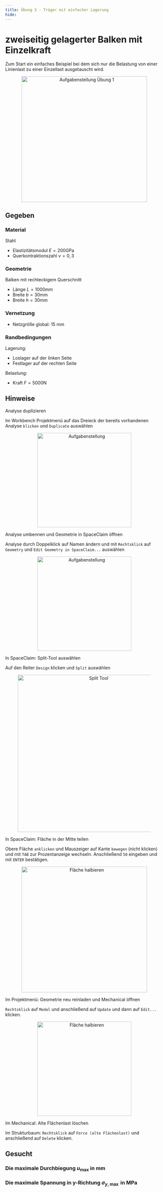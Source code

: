 ```yaml
---
title: Übung 3 - Träger mit einfacher Lagerung
hide:
---
```


# zweiseitig gelagerter Balken mit Einzelkraft

Zum Start ein einfaches Beispiel bei dem sich nur die Belastung von einer Linienlast zu einer Einzellast ausgetauscht wird.

<figure style="text-align:center;">
  <img src="../images/Uebung-01.png" alt="Aufgabenstellung Übung 1" width="400" class="no-lightbox">
</figure>

## Gegeben

### Material

Stahl

- Elastizitätsmodul $E=200 \mathrm{GPa}$
- Querkontraktionszahl $\nu=0,3$

### Geometrie

Balken mit rechteckigem Querschnitt

- Länge $L=1000 \mathrm{mm}$
- Breite $b=30 \mathrm{mm}$
- Breite $h=30 \mathrm{mm}$

### Vernetzung

- Netzgröße global: 15 mm


### Randbedingungen

Lagerung:

- Loslager auf der linken Seite
- Festlager auf der rechten Seite

Belastung:

- Kraft $F=5000 \mathrm{N}$

## Hinweise

<div class="steps" markdown="1">

  <div class="step">
    <p class="step-title" role="heading" aria-level="2">Analyse duplizieren</p>
    <p>Im Workbench Projektmenü auf das Dreieck der bereits vorhandenen Analyse <code>klicken</code> und <code>Duplicate</code> auswählen</p>
    <figure style="text-align:center;">
    <img src="../images/Analyse_duplizieren.png" alt="Aufgabenstellung" width="300" class="no-lightbox">
    </figure>
  </div>

  <div class="step">
    <p class="step-title" role="heading" aria-level="2">Analyse umbennen und Geometrie in SpaceClaim öffnen</p>
    <p>Analyse durch Doppelklick auf Namen ändern und mit <code>Rechtsklick</code> auf <code>Geometry</code> und <code>Edit Geometry in SpaceClaim...</code> auswählen</p>
    <figure style="text-align:center;">
    <img src="../images/Analyse_duplizieren2.png" alt="Aufgabenstellung" width="300" class="no-lightbox">
    </figure>
  </div>

  <div class="step">
    <p class="step-title" role="heading" aria-level="2">In SpaceClaim: Split-Tool auswählen</p>
    <p>Auf den Reiter <code>Design</code> klicken und <code>Split</code> auswählen</p>
    <figure style="text-align:center;">
    <img src="../images/Kante_erzeugen1.png" alt="Split Tool" width="500" class="no-lightbox">
    </figure>
  </div>

  <div class="step">
    <p class="step-title" role="heading" aria-level="2">In SpaceClaim: Fläche in der Mitte teilen</p>
    <p>Obere Fläche <code>anklicken</code> und Mauszeiger auf Kante <code>bewegen</code> (nicht klicken) und mit <code>TAB</code> zur Prozentanzeige wechseln. Anschließend <code>50</code> eingeben und mit <code>ENTER</code> bestätigen.</p>
    <figure style="text-align:center;">
    <img src="../images/Kante_erzeugen2.png" alt="Fläche halbieren" width="400" class="no-lightbox">
    </figure>
  </div>

  <div class="step">
    <p class="step-title" role="heading" aria-level="2">Im Projektmenü: Geometrie neu reinladen und Mechanical öffnen</p>
    <p><code>Rechtsklick</code> auf <code>Model</code> und anschließend auf <code>Update</code> und dann auf <code>Edit...</code> klicken.</p>
    <figure style="text-align:center;">
    <img src="../images/Geometrie_updaten.png" alt="Fläche halbieren" width="300" class="no-lightbox">
    </figure>
  </div>

  <div class="step">
    <p class="step-title" role="heading" aria-level="2">Im Mechanical: Alte Flächenlast löschen</p>
    <p>Im Strukturbaum: <code>Rechtsklick</code> auf <code>Force (alte Flächenlast)</code> und anschließend auf <code>Delete</code> klicken.</p>
  </div>

</div>

## Gesucht

### Die maximale Durchbiegung $u_{\max }$ in mm

<div class="numeric-question" data-answer="7.378" data-tolerance="0.1" data-points="5" data-attempts="5"  data-hints="Einheit auf mm gewechselt? Kraft auf -5000N in z-Richtung auf der Kante?">
</div>

### Die maximale Spannung in y-Richtung $\sigma_{y, \max }$ in MPa

<div class="numeric-question" data-answer="275.03" data-tolerance="0.5" data-points="5" data-attempts="5"  data-hints="Einheit auf mm gewechselt? Kraft auf -5000N in z-Richtung auf der Kante?">
</div>
